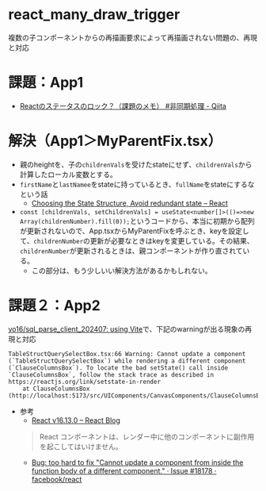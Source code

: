 # react_many_draw_trigger
複数の子コンポーネントからの再描画要求によって再描画されない問題の、再現と対応

# 課題：App1
- [Reactのステータスのロック？（課題のメモ） #非同期処理 - Qiita](https://qiita.com/yo16/items/e96814ce2154abad937c)

# 解決（App1＞MyParentFix.tsx）
- 親のheightを、子の`childrenVals`を受けたstateにせず、`childrenVals`から計算したローカル変数とする。
- `firstName`と`lastNamee`をstateに持っているとき、`fullName`をstateにするなという話
    - [Choosing the State Structure, Avoid redundant state – React](https://react.dev/learn/choosing-the-state-structure#avoid-redundant-state)
- `const [childrenVals, setChildrenVals] = useState<number[]>(()=>new Array(childrenNumber).fill(0));`というコードから、本当に初期から配列が更新されないので、App.tsxからMyParentFixを呼ぶとき、keyを設定して、`childrenNumber`の更新が必要なときはkeyを変更している。その結果、`childrenNumber`が更新されるときは、親コンポーネントが作り直されている。
    - この部分は、もう少しいい解決方法があるかもしれない。

# 課題２：App2
[yo16/sql_parse_client_202407: using Vite](https://github.com/yo16/sql_parse_client_202407)で、下記のwarningが出る現象の再現と対応
```
TableStructQuerySelectBox.tsx:66 Warning: Cannot update a component (`TableStructQuerySelectBox`) while rendering a different component (`ClauseColumnsBox`). To locate the bad setState() call inside `ClauseColumnsBox`, follow the stack trace as described in https://reactjs.org/link/setstate-in-render
    at ClauseColumnsBox (http://localhost:5173/src/UIComponents/CanvasComponents/ClauseColumnsBox.tsx:28:3)
```
- 参考
    - [React v16.13.0 – React Blog](https://ja.legacy.reactjs.org/blog/2020/02/26/react-v16.13.0.html#warnings-for-some-updates-during-render)
    > React コンポーネントは、レンダー中に他のコンポーネントに副作用を起こしてはいけません。
    - [Bug: too hard to fix "Cannot update a component from inside the function body of a different component." · Issue #18178 · facebook/react](https://github.com/facebook/react/issues/18178#issuecomment-595846312)
